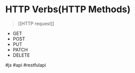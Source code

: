 # HTTP Verbs(HTTP Methods)
>[[HTTP request]]
- GET
- POST
- PUT
- PATCH
- DELETE


#js #api #restfulapi 